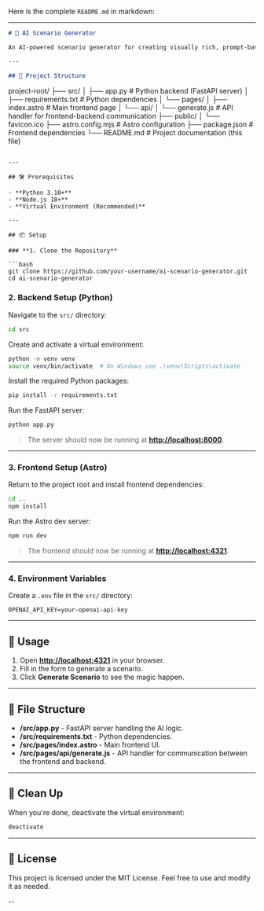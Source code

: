 Here is the complete `README.md` in markdown:

---

```markdown
# 🚀 AI Scenario Generator

An AI-powered scenario generator for creating visually rich, prompt-based scenarios for image and video generation. Built with a Python backend for AI logic and an Astro frontend for a clean, responsive user experience.

---

## 📁 Project Structure
```

project-root/
├── src/
│ ├── app.py # Python backend (FastAPI server)
│ ├── requirements.txt # Python dependencies
│ └── pages/
│ ├── index.astro # Main frontend page
│ └── api/
│ └── generate.js # API handler for frontend-backend communication
├── public/
│ └── favicon.ico
├── astro.config.mjs # Astro configuration
├── package.json # Frontend dependencies
└── README.md # Project documentation (this file)

````

---

## 🛠️ Prerequisites

- **Python 3.10+**
- **Node.js 18+**
- **Virtual Environment (Recommended)**

---

## 📦 Setup

### **1. Clone the Repository**

```bash
git clone https://github.com/your-username/ai-scenario-generator.git
cd ai-scenario-generator
````

### **2. Backend Setup (Python)**

Navigate to the `src/` directory:

```bash
cd src
```

Create and activate a virtual environment:

```bash
python -m venv venv
source venv/bin/activate  # On Windows use .\venv\Scripts\activate
```

Install the required Python packages:

```bash
pip install -r requirements.txt
```

Run the FastAPI server:

```bash
python app.py
```

> The server should now be running at **[http://localhost:8000](http://localhost:8000)**.

---

### **3. Frontend Setup (Astro)**

Return to the project root and install frontend dependencies:

```bash
cd ..
npm install
```

Run the Astro dev server:

```bash
npm run dev
```

> The frontend should now be running at **[http://localhost:4321](http://localhost:4321)**.

---

### **4. Environment Variables**

Create a `.env` file in the `src/` directory:

```plaintext
OPENAI_API_KEY=your-openai-api-key
```

---

## 🚀 Usage

1. Open **[http://localhost:4321](http://localhost:4321)** in your browser.
2. Fill in the form to generate a scenario.
3. Click **Generate Scenario** to see the magic happen.

---

## 📂 File Structure

- **/src/app.py** - FastAPI server handling the AI logic.
- **/src/requirements.txt** - Python dependencies.
- **/src/pages/index.astro** - Main frontend UI.
- **/src/pages/api/generate.js** - API handler for communication between the frontend and backend.

---

## 🧹 Clean Up

When you're done, deactivate the virtual environment:

```bash
deactivate
```

---

## 📄 License

This project is licensed under the MIT License. Feel free to use and modify it as needed.

--
